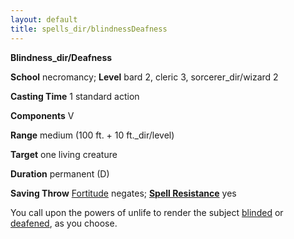 ```yaml
---
layout: default
title: spells_dir/blindnessDeafness
---
```

 **Blindness_dir/Deafness**

**School** necromancy; **Level** bard 2, cleric 3, sorcerer_dir/wizard 2

**Casting Time** 1 standard action

**Components** V

**Range** medium (100 ft. + 10 ft._dir/level)

**Target** one living creature

**Duration** permanent (D)

**Saving Throw** [Fortitude](../combat#_fortitude) negates; **[Spell Resistance](../glossary#_spell-resistance)** yes

You call upon the powers of unlife to render the subject [blinded](../glossary#_blinded) or [deafened](../glossary#_deafened), as you choose.


